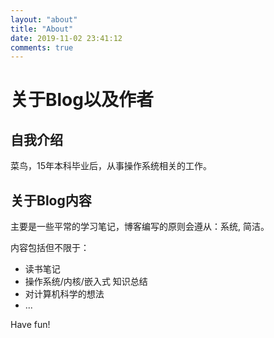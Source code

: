 ```yaml
---
layout: "about"
title: "About"
date: 2019-11-02 23:41:12
comments: true
---
```



# 关于Blog以及作者

## 自我介绍

菜鸟，15年本科毕业后，从事操作系统相关的工作。

## 关于Blog内容

主要是一些平常的学习笔记，博客编写的原则会遵从：系统, 简洁。

内容包括但不限于：
+ 读书笔记
+ 操作系统/内核/嵌入式 知识总结
+ 对计算机科学的想法
+ ...


Have fun!

